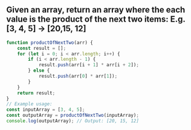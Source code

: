 ## Given an array, return an array where the each value is the product of the next two items: E.g. [3, 4, 5] -> [20,15, 12]

```js
function productOfNextTwo(arr) {
    const result = [];
    for (let i = 0; i < arr.length; i++) {
        if (i < arr.length - 1) {
            result.push(arr[i + 1] * arr[i + 2]);
        } else {
            result.push(arr[0] * arr[1]);
        }
    }
    return result;
}
// Example usage:
const inputArray = [3, 4, 5];
const outputArray = productOfNextTwo(inputArray);
console.log(outputArray); // Output: [20, 15, 12]

```